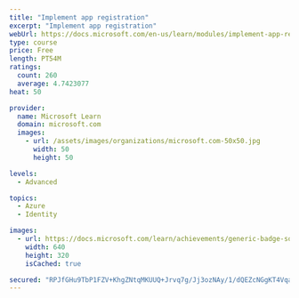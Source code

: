 ```yaml
---
title: "Implement app registration"
excerpt: "Implement app registration"
webUrl: https://docs.microsoft.com/en-us/learn/modules/implement-app-registration/
type: course
price: Free
length: PT54M
ratings:
  count: 260
  average: 4.7423077
heat: 50

provider:
  name: Microsoft Learn
  domain: microsoft.com
  images:
    - url: /assets/images/organizations/microsoft.com-50x50.jpg
      width: 50
      height: 50

levels:
  - Advanced

topics:
  - Azure
  - Identity

images:
  - url: https://docs.microsoft.com/learn/achievements/generic-badge-social.png
    width: 640
    height: 320
    isCached: true

secured: "RPJfGHu9TbP1FZV+KhgZNtqMKUUQ+Jrvq7g/Jj3ozNAy/1/dQEZcNGgKT4VqadQP4CER5ScP5PXiMnrUle33Zk1JXtjse9EhIcZijOLI6bnx3ck+fEzESLPA0BQrbKB/cyacEUuwNEQs2rif7MOB07IhOUlJKr448BQ34dw9ggSiijx3G78KJ2etsbrPdFuMqf0buv4B//Py1ASN4qYaVvjAkjmiZaQrbTjMDYRAIEvG5L8gGm8PP4n/l+uDtz8GsVMCAipI24YGggkQc2kGg8iVIQawW8JFGrWzcwVGwB0TXiHuTnRmZ/ej7XNgYcMbxMaxbh0UagO1RkQn0KbFxh3f+7Bler0ttej7HMIa/YRG1k5gtfevxwdJ3x/2DHpN+t1YUNHZSX4oE+Z5WE6W7qrbblrDSJXN4XcPFV+96kA=;8OGvSygvohXHauzH3soxVA=="
---
```


